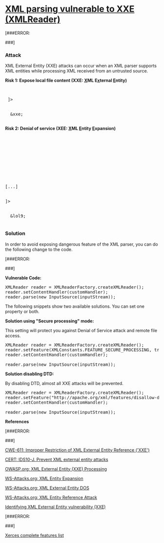 # [XML parsing vulnerable to XXE (XMLReader)](http://find-sec-bugs.github.io/bugs.htm#XXE_XMLREADER)

[###ERROR: 
<!--XXE_GENERIC_START--> ###]

### Attack

XML External Entity (XXE) attacks can occur when an XML parser supports XML entities while processing XML received
from an untrusted source.

**Risk 1: Expose local file content (XXE: <u>X</u>ML E<u>x</u>ternal <u>E</u>ntity)**

<pre>

 <!--?xml version="1.0" encoding="ISO-8859-1"?-->
 ]&gt;

 <foo>
  &amp;xxe;
 </foo></pre>

**Risk 2: Denial of service (XEE: <u>X</u>ML <u>E</u>ntity <u>E</u>xpansion)**

<pre>

 <!--?xml version="1.0"?-->

 <!--ELEMENT lolz (#PCDATA)-->

 <!--ENTITY lol1 "&lol;&lol;&lol;&lol;&lol;&lol;&lol;&lol;&lol;&lol;"-->

 <!--ENTITY lol2 "&lol1;&lol1;&lol1;&lol1;&lol1;&lol1;&lol1;&lol1;&lol1;&lol1;"-->

 <!--ENTITY lol3 "&lol2;&lol2;&lol2;&lol2;&lol2;&lol2;&lol2;&lol2;&lol2;&lol2;"-->
[...]

 <!--ENTITY lol9 "&lol8;&lol8;&lol8;&lol8;&lol8;&lol8;&lol8;&lol8;&lol8;&lol8;"-->
]&gt;

 <lolz>
  &amp;lol9;
 </lolz></pre>

### Solution

In order to avoid exposing dangerous feature of the XML parser, you can do the following change to the code.

[###ERROR: 
<!--XXE_GENERIC_END--> ###]

**Vulnerable Code:**

<pre>
XMLReader reader = XMLReaderFactory.createXMLReader();
reader.setContentHandler(customHandler);
reader.parse(new InputSource(inputStream));</pre>

The following snippets show two available solutions. You can set one property or both.

**Solution using "Secure processing" mode:**

This setting will protect you against Denial of Service attack and remote file access.

<pre>
XMLReader reader = XMLReaderFactory.createXMLReader();
reader.setFeature(XMLConstants.FEATURE_SECURE_PROCESSING, true);
reader.setContentHandler(customHandler);

reader.parse(new InputSource(inputStream));</pre>

**Solution disabling DTD:**

By disabling DTD, almost all XXE attacks will be prevented.

<pre>
XMLReader reader = XMLReaderFactory.createXMLReader();
reader.setFeature("http://apache.org/xml/features/disallow-doctype-decl", true);
reader.setContentHandler(customHandler);

reader.parse(new InputSource(inputStream));</pre>

**References**  

[###ERROR: 
<!--XXE_GENERIC_START--> ###]
[CWE-611: Improper Restriction of XML External Entity Reference ('XXE')](http://cwe.mitre.org/data/definitions/611.html)  

[CERT: IDS10-J. Prevent XML external entity attacks](https://www.securecoding.cert.org/confluence/pages/viewpage.action?pageId=61702260)  

[OWASP.org: XML External Entity (XXE) Processing](https://www.owasp.org/index.php/XML_External_Entity_%28XXE%29_Processing)  

[WS-Attacks.org: XML Entity Expansion](http://www.ws-attacks.org/index.php/XML_Entity_Expansion)  

[WS-Attacks.org: XML External Entity DOS](http://www.ws-attacks.org/index.php/XML_External_Entity_DOS)  

[WS-Attacks.org: XML Entity Reference Attack](http://www.ws-attacks.org/index.php/XML_Entity_Reference_Attack)  

[Identifying XML External Entity vulnerability (XXE)](http://blog.h3xstream.com/2014/06/identifying-xml-external-entity.html)  

[###ERROR: 
<!--XXE_GENERIC_END--> ###]
[Xerces complete features list](http://xerces.apache.org/xerces-j/features.html)